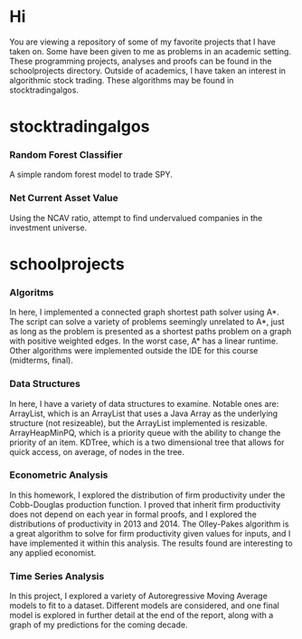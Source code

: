 # Hi

You are viewing a repository of some of my favorite projects that I have taken on. Some have been given to me as problems in an academic setting. These programming projects, analyses and proofs can be found in the schoolprojects directory. Outside of academics, I have taken an interest in algorithmic stock trading. These algorithms may be found in stocktradingalgos.

# stocktradingalgos

### Random Forest Classifier

A simple random forest model to trade SPY.

### Net Current Asset Value

Using the NCAV ratio, attempt to find undervalued companies in the investment universe.

# schoolprojects

### Algoritms

In here, I implemented a connected graph shortest path solver using A*. The script can solve a variety of problems seemingly unrelated to A*, just as long as the problem is presented as a shortest paths problem on a graph with positive weighted edges. In the worst case, A* has a linear runtime. Other algorithms were implemented outside the IDE for this course (midterms, final).

### Data Structures 

In here, I have a variety of data structures to examine. Notable ones are: ArrayList, which is an ArrayList that uses a Java Array as the underlying structure (not resizeable), but the ArrayList implemented is resizable. ArrayHeapMinPQ, which is a priority queue with the ability to change the priority of an item. KDTree, which is a two dimensional tree that allows for quick access, on average, of nodes in the tree. 

### Econometric Analysis

In this homework, I explored the distribution of firm productivity under the Cobb-Douglas production function. I proved that inherit firm productivity does not depend on each year in formal proofs, and I explored the distributions of productivity in 2013 and 2014. The Olley-Pakes algorithm is a great algorithm to solve for firm productivity given values for inputs, and I have implemented it within this analysis. The results found are interesting to any applied economist.

### Time Series Analysis

In this project, I explored a variety of Autoregressive Moving Average models to fit to a dataset. Different models are considered, and one final model is explored in further detail at the end of the report, along with a graph of my predictions for the coming decade.

